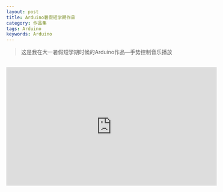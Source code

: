 ```yaml
---
layout: post
title: Arduino暑假短学期作品
category: 作品集
tags: Arduino
keywords: Arduino
---
```


>  这是我在大一暑假短学期时候的Arduino作品—手势控制音乐播放



<div class="video-container">
​    <iframe src="http://player.youku.com/embed/XMTMzMDQ2NjQ0MA==" height="315" width="560" allowfullscreen="" frameborder="0">
​    </iframe>
</div>